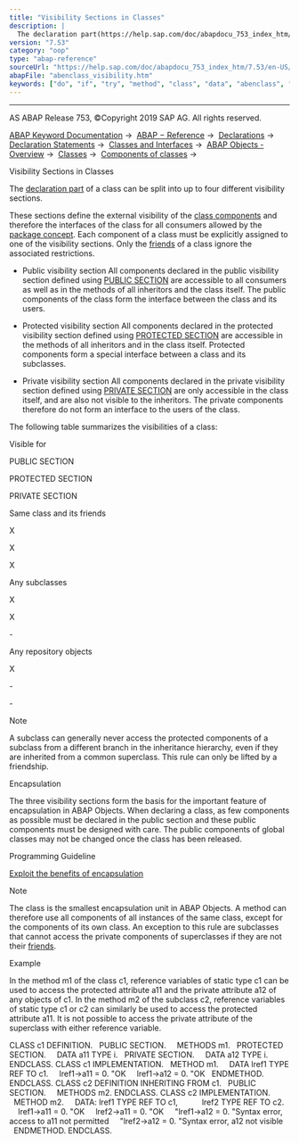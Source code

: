 ```yaml
---
title: "Visibility Sections in Classes"
description: |
  The declaration part(https://help.sap.com/doc/abapdocu_753_index_htm/7.53/en-US/abendeclaration_section_glosry.htm 'Glossary Entry') of a class can be split into up to four different visibility sections. These sections define the external visibility of the class components(https://help.sap.com/d
version: "7.53"
category: "oop"
type: "abap-reference"
sourceUrl: "https://help.sap.com/doc/abapdocu_753_index_htm/7.53/en-US/abenclass_visibility.htm"
abapFile: "abenclass_visibility.htm"
keywords: ["do", "if", "try", "method", "class", "data", "abenclass", "visibility"]
---
```


* * *

AS ABAP Release 753, ©Copyright 2019 SAP AG. All rights reserved.

[ABAP Keyword Documentation](https://help.sap.com/doc/abapdocu_753_index_htm/7.53/en-US/abenabap.htm) →  [ABAP − Reference](https://help.sap.com/doc/abapdocu_753_index_htm/7.53/en-US/abenabap_reference.htm) →  [Declarations](https://help.sap.com/doc/abapdocu_753_index_htm/7.53/en-US/abendeclarations.htm) →  [Declaration Statements](https://help.sap.com/doc/abapdocu_753_index_htm/7.53/en-US/abenabap_declarations.htm) →  [Classes and Interfaces](https://help.sap.com/doc/abapdocu_753_index_htm/7.53/en-US/abenclasses_and_interfaces.htm) →  [ABAP Objects - Overview](https://help.sap.com/doc/abapdocu_753_index_htm/7.53/en-US/abenabap_objects_oview.htm) →  [Classes](https://help.sap.com/doc/abapdocu_753_index_htm/7.53/en-US/abenclasses.htm) →  [Components of classes](https://help.sap.com/doc/abapdocu_753_index_htm/7.53/en-US/abenclass_components.htm) → 

Visibility Sections in Classes

The [declaration part](https://help.sap.com/doc/abapdocu_753_index_htm/7.53/en-US/abendeclaration_section_glosry.htm "Glossary Entry") of a class can be split into up to four different visibility sections.

These sections define the external visibility of the [class components](https://help.sap.com/doc/abapdocu_753_index_htm/7.53/en-US/abenclass_components.htm) and therefore the interfaces of the class for all consumers allowed by the [package concept](https://help.sap.com/doc/abapdocu_753_index_htm/7.53/en-US/abenpackage_concept_glosry.htm "Glossary Entry"). Each component of a class must be explicitly assigned to one of the visibility sections. Only the [friends](https://help.sap.com/doc/abapdocu_753_index_htm/7.53/en-US/abenfriend_glosry.htm "Glossary Entry") of a class ignore the associated restrictions.

-   Public visibility section
    All components declared in the public visibility section defined using [PUBLIC SECTION](https://help.sap.com/doc/abapdocu_753_index_htm/7.53/en-US/abappublic.htm) are accessible to all consumers as well as in the methods of all inheritors and the class itself. The public components of the class form the interface between the class and its users.

-   Protected visibility section
    All components declared in the protected visibility section defined using [PROTECTED SECTION](https://help.sap.com/doc/abapdocu_753_index_htm/7.53/en-US/abapprotected.htm) are accessible in the methods of all inheritors and in the class itself. Protected components form a special interface between a class and its subclasses.

-   Private visibility section
    All components declared in the private visibility section defined using [PRIVATE SECTION](https://help.sap.com/doc/abapdocu_753_index_htm/7.53/en-US/abapprivate.htm) are only accessible in the class itself, and are also not visible to the inheritors. The private components therefore do not form an interface to the users of the class.

The following table summarizes the visibilities of a class:

Visible for

PUBLIC SECTION

PROTECTED SECTION

PRIVATE SECTION

Same class and its friends

X

X

X

Any subclasses

X

X

\-

Any repository objects

X

\-

\-

Note

A subclass can generally never access the protected components of a subclass from a different branch in the inheritance hierarchy, even if they are inherited from a common superclass. This rule can only be lifted by a friendship.

Encapsulation

The three visibility sections form the basis for the important feature of encapsulation in ABAP Objects. When declaring a class, as few components as possible must be declared in the public section and these public components must be designed with care. The public components of global classes may not be changed once the class has been released.

Programming Guideline

[Exploit the benefits of encapsulation](https://help.sap.com/doc/abapdocu_753_index_htm/7.53/en-US/abenencapsulation_guidl.htm "Guideline")

Note

The class is the smallest encapsulation unit in ABAP Objects. A method can therefore use all components of all instances of the same class, except for the components of its own class. An exception to this rule are subclasses that cannot access the private components of superclasses if they are not their [friends](https://help.sap.com/doc/abapdocu_753_index_htm/7.53/en-US/abenfriends.htm).

Example

In the method m1 of the class c1, reference variables of static type c1 can be used to access the protected attribute a11 and the private attribute a12 of any objects of c1. In the method m2 of the subclass c2, reference variables of static type c1 or c2 can similarly be used to access the protected attribute a11. It is not possible to access the private attribute of the superclass with either reference variable.

CLASS c1 DEFINITION.
  PUBLIC SECTION.
    METHODS m1.
  PROTECTED SECTION.
    DATA a11 TYPE i.
  PRIVATE SECTION.
    DATA a12 TYPE i.
ENDCLASS.
CLASS c1 IMPLEMENTATION.
  METHOD m1.
    DATA lref1 TYPE REF TO c1.
    lref1->a11 = 0. "OK
    lref1->a12 = 0. "OK
  ENDMETHOD.
ENDCLASS.
CLASS c2 DEFINITION INHERITING FROM c1.
  PUBLIC SECTION.
    METHODS m2.
ENDCLASS.
CLASS c2 IMPLEMENTATION.
  METHOD m2.
    DATA: lref1 TYPE REF TO c1,
          lref2 TYPE REF TO c2.
    lref1->a11 = 0. "OK
    lref2->a11 = 0. "OK
    "lref1->a12 = 0. "Syntax error, access to a11 not permitted
    "lref2->a12 = 0. "Syntax error, a12 not visible
  ENDMETHOD.
ENDCLASS.